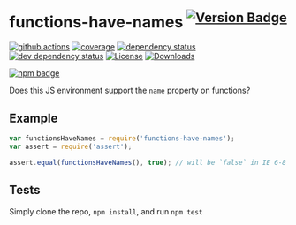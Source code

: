# functions-have-names <sup>[![Version Badge][npm-version-svg]][package-url]</sup>

[![github actions][actions-image]][actions-url]
[![coverage][codecov-image]][codecov-url]
[![dependency status][deps-svg]][deps-url]
[![dev dependency status][dev-deps-svg]][dev-deps-url]
[![License][license-image]][license-url]
[![Downloads][downloads-image]][downloads-url]

[![npm badge][npm-badge-png]][package-url]

Does this JS environment support the `name` property on functions?

## Example

```js
var functionsHaveNames = require('functions-have-names');
var assert = require('assert');

assert.equal(functionsHaveNames(), true); // will be `false` in IE 6-8
```

## Tests
Simply clone the repo, `npm install`, and run `npm test`

[package-url]: https://npmjs.org/package/functions-have-names
[npm-version-svg]: https://versionbadg.es/inspect-js/functions-have-names.svg
[deps-svg]: https://david-dm.org/inspect-js/functions-have-names.svg
[deps-url]: https://david-dm.org/inspect-js/functions-have-names
[dev-deps-svg]: https://david-dm.org/inspect-js/functions-have-names/dev-status.svg
[dev-deps-url]: https://david-dm.org/inspect-js/functions-have-names#info=devDependencies
[npm-badge-png]: https://nodei.co/npm/functions-have-names.png?downloads=true&stars=true
[license-image]: https://img.shields.io/npm/l/functions-have-names.svg
[license-url]: LICENSE
[downloads-image]: https://img.shields.io/npm/dm/functions-have-names.svg
[downloads-url]: https://npm-stat.com/charts.html?package=functions-have-names
[codecov-image]: https://codecov.io/gh/inspect-js/functions-have-names/branch/main/graphs/badge.svg
[codecov-url]: https://app.codecov.io/gh/inspect-js/functions-have-names/
[actions-image]: https://img.shields.io/endpoint?url=https://github-actions-badge-u3jn4tfpocch.runkit.sh/inspect-js/functions-have-names
[actions-url]: https://github.com/inspect-js/functions-have-names/actions
